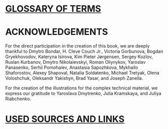 # [GLOSSARY OF TERMS](https://github.com/distributed-lab/blockchain-and-decentralized-systems-book/blob/main/chapters/volume-3/en/Z.3-Glossary-of-terms.md)

# ACKNOWLEDGEMENTS

For the direct participation in the creation of this book, we are deeply thankful to Dmytro Bondar, H. Cleve Couch Jr., Victoria Gorbunova, Bogdan Gryekhovodov, Kateryna Isirova, Kim Pieter Jørgensen, Sergey Kozlov, Ruslan Kurbanov, Dmytro Nikolaievskyi, Roman Oliynykov, Yaroslav Panasenko, Serhii Pomohaiev, Anastasia Sapozhkova, Mykhailo Shaforostov, Alexey Shapoval, Natalia Soldatenko, Michael Tretyak, Olena Voloshchuk, Oleksandr Yakishyn, Brad Yasar, and Joseph Zanella.

For the creation of the illustrations for the complex technical material, we express our gratitude to Yaroslava Dmytrenko, Julia Kramskaya, and Juliya Riabchenko.

# [USED SOURCES AND LINKS](https://github.com/distributed-lab/blockchain-and-decentralized-systems-book/blob/main/chapters/volume-3/en/Z.5-Used-sources-and-links.md)

